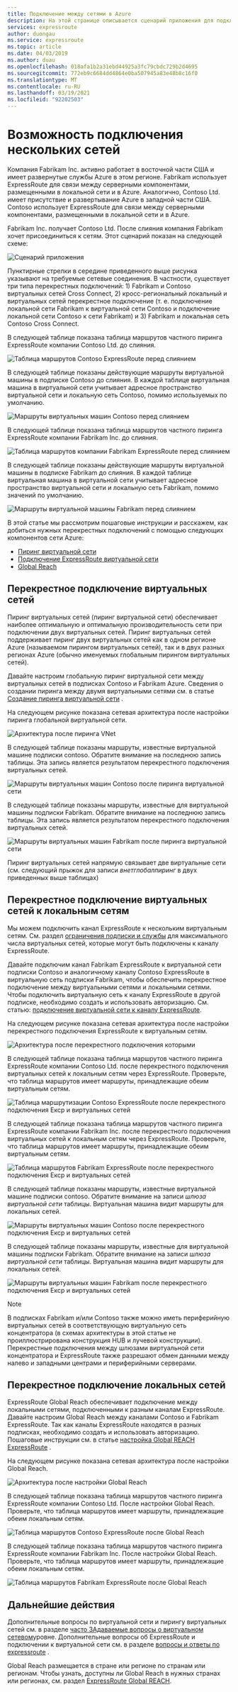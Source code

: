```yaml
---
title: Подключение между сетями в Azure
description: На этой странице описывается сценарий приложения для подключения между сетями и решения на основе сетевых компонентов Azure.
services: expressroute
author: duongau
ms.service: expressroute
ms.topic: article
ms.date: 04/03/2019
ms.author: duau
ms.openlocfilehash: 018afa1b2a31ebd44925a3fc79cbdc729b2d4695
ms.sourcegitcommit: 772eb9c6684dd4864e0ba507945a83e48b8c16f0
ms.translationtype: MT
ms.contentlocale: ru-RU
ms.lasthandoff: 03/19/2021
ms.locfileid: "92202503"
---
```

# <a name="cross-network-connectivity"></a>Возможность подключения нескольких сетей

Компания Fabrikam Inc. активно работает в восточной части США и имеет развернутые службы Azure в этом регионе. Fabrikam использует ExpressRoute для связи между серверными компонентами, размещенными в локальной сети и в Azure. Аналогично, Contoso Ltd. имеет присутствие и развертывание Azure в западной части США. Contoso использует ExpressRoute для связи между серверными компонентами, размещенными в локальной сети и в Azure.  

Fabrikam Inc. получает Contoso Ltd. После слияния компания Fabrikam хочет присоединиться к сетям. Этот сценарий показан на следующей схеме:

![Сценарий приложения](./media/cross-network-connectivity/premergerscenario.png)

Пунктирные стрелки в середине приведенного выше рисунка указывают на требуемые сетевые соединения. В частности, существует три типа перекрестных подключений: 1) Fabrikam и Contoso виртуальных сетей Cross Connect, 2) кросс-региональный локальный и виртуальных сетей перекрестное подключение (т. е. подключение локальной сети Fabrikam к виртуальной сети Contoso и подключение локальной сети Contoso к сети Fabrikam) и 3) Fabrikam и локальная сеть Contoso Cross Connect. 

В следующей таблице показана таблица маршрутов частного пиринга ExpressRoute компании Contoso Ltd. до слияния.

![Таблица маршрутов Contoso ExpressRoute перед слиянием](./media/cross-network-connectivity/contosoexr-rt-premerger.png)

В следующей таблице показаны действующие маршруты виртуальной машины в подписке Contoso до слияния. В каждой таблице виртуальная машина в виртуальной сети учитывает адресное пространство виртуальной сети и локальную сеть Contoso, помимо используемых по умолчанию.

![Маршруты виртуальных машин Contoso перед слиянием](./media/cross-network-connectivity/contosovm-routes-premerger.png)

В следующей таблице показана таблица маршрутов частного пиринга ExpressRoute компании Fabrikam Inc. до слияния.

![Таблица маршрутов компании Fabrikam ExpressRoute перед слиянием](./media/cross-network-connectivity/fabrikamexr-rt-premerger.png)

В следующей таблице показаны действующие маршруты виртуальной машины в подписке Fabrikam до слияния. В каждой таблице виртуальная машина в виртуальной сети учитывает адресное пространство виртуальной сети и локальную сеть Fabrikam, помимо значений по умолчанию.

![Маршруты виртуальной машины Fabrikam перед слиянием](./media/cross-network-connectivity/fabrikamvm-routes-premerger.png)

В этой статье мы рассмотрим пошаговые инструкции и расскажем, как добиться нужных перекрестных подключений с помощью следующих компонентов сети Azure:

* [Пиринг виртуальной сети][Virtual network peering] 
* [Подключение ExpressRoute виртуальной сети][connection]
* [Global Reach][Global Reach] 

## <a name="cross-connecting-vnets"></a>Перекрестное подключение виртуальных сетей

Пиринг виртуальных сетей (пиринг виртуальной сети) обеспечивает наиболее оптимальную и оптимальную производительность сети при подключении двух виртуальных сетей. Пиринг виртуальных сетей поддерживает пиринг двух виртуальных сетей как в одном регионе Azure (называемом пирингом виртуальных сетей), так и в двух разных регионах Azure (обычно именуемых глобальным пирингом виртуальных сетей). 

Давайте настроим глобальную пиринг виртуальной сети между виртуальных сетей в подписках Contoso и Fabrikam Azure. Сведения о создании пиринга между двумя виртуальными сетями см. в статье [Создание пиринга виртуальной сети][Configure VNet peering] .

На следующем рисунке показана сетевая архитектура после настройки пиринга глобальной виртуальной сети.

![Архитектура после пиринга VNet](./media/cross-network-connectivity/vnet-peering.png )

В следующей таблице показаны маршруты, известные виртуальной машине подписки contoso. Обратите внимание на последнюю запись таблицы. Эта запись является результатом перекрестного подключения виртуальных сетей.

![Маршруты виртуальных машин Contoso после пиринга виртуальной сети](./media/cross-network-connectivity/contosovm-routes-peering.png)

В следующей таблице показаны маршруты, известные для виртуальной машины подписки Fabrikam. Обратите внимание на последнюю запись таблицы. Эта запись является результатом перекрестного подключения виртуальных сетей.

![Маршруты виртуальных машин Fabrikam после пиринга виртуальной сети](./media/cross-network-connectivity/fabrikamvm-routes-peering.png)

Пиринг виртуальных сетей напрямую связывает две виртуальные сети (см. следующий прыжок для записи *внетглобалпиринг* в двух приведенных выше таблицах)

## <a name="cross-connecting-vnets-to-the-on-premises-networks"></a>Перекрестное подключение виртуальных сетей к локальным сетям

Мы можем подключить канал ExpressRoute к нескольким виртуальным сетям. См. раздел [ограничения подписки и службы][Subscription limits] для максимального числа виртуальных сетей, которые могут быть подключены к каналу ExpressRoute. 

Давайте подключим канал Fabrikam ExpressRoute к виртуальной сети подписки Contoso и аналогичному каналу Contoso ExpressRoute в виртуальную сеть подписки Fabrikam, чтобы обеспечить перекрестное подключение между виртуальными сетями и локальными сетями. Чтобы подключить виртуальную сеть к каналу ExpressRoute в другой подписке, необходимо создать и использовать авторизацию.  См. статью: [подключение виртуальной сети к каналу ExpressRoute][Connect-ER-VNet].

На следующем рисунке показана сетевая архитектура после настройки перекрестного подключения ExpressRoute к виртуальным сетям.

![Архитектура после перекрестного подключения которыми](./media/cross-network-connectivity/exr-x-connect.png)

В следующей таблице показана таблица маршрутов частного пиринга ExpressRoute компании Contoso Ltd. после перекрестного подключения виртуальных сетей к локальным сетям через ExpressRoute. Проверьте, что таблица маршрутов имеет маршруты, принадлежащие обеим виртуальным сетям.

![Таблица маршрутизации Contoso ExpressRoute после перекрестного подключения Екср и виртуальных сетей](./media/cross-network-connectivity/contosoexr-rt-xconnect.png)

В следующей таблице показана таблица маршрутов частного пиринга ExpressRoute компании Fabrikam Inc. после перекрестного подключения виртуальных сетей к локальным сетям через ExpressRoute. Проверьте, что таблица маршрутов имеет маршруты, принадлежащие обеим виртуальным сетям.

![Таблица маршрутов Fabrikam ExpressRoute после перекрестного подключения Екср и виртуальных сетей](./media/cross-network-connectivity/fabrikamexr-rt-xconnect.png)

В следующей таблице показаны маршруты, известные виртуальной машине подписки contoso. Обратите внимание на записи *шлюза виртуальной сети* таблицы. Виртуальная машина видит маршруты для локальных сетей.

![Маршруты виртуальных машин Contoso после перекрестного подключения Екср и виртуальных сетей](./media/cross-network-connectivity/contosovm-routes-xconnect.png)

В следующей таблице показаны маршруты, известные для виртуальной машины подписки Fabrikam. Обратите внимание на записи *шлюза виртуальной сети* таблицы. Виртуальная машина видит маршруты для локальных сетей.

![Маршруты виртуальных машин Fabrikam после перекрестного подключения Екср и виртуальных сетей](./media/cross-network-connectivity/fabrikamvm-routes-xconnect.png)

>[!NOTE]
>В подписках Fabrikam и/или Contoso также можно иметь периферийную виртуальных сетей в соответствующую виртуальную сеть концентратора (в схемах архитектуры в этой статье не проиллюстрирована конструкция HUB и лучевой конструкции). Перекрестные подключения между шлюзами виртуальной сети концентратора и ExpressRoute также разрешают обмен данными между налево и западными центрами и периферийными серверами.
>

## <a name="cross-connecting-on-premises-networks"></a>Перекрестное подключение локальных сетей

ExpressRoute Global Reach обеспечивает подключение между локальными сетями, подключенными к разным каналам ExpressRoute. Давайте настроим Global Reach между каналами Contoso и Fabrikam ExpressRoute. Так как каналы ExpressRoute находятся в разных подписках, необходимо создать и использовать авторизацию. Пошаговые инструкции см. в статье [настройка Global REACH ExpressRoute][Configure Global Reach] .

На следующем рисунке показана сетевая архитектура после настройки Global Reach.

![Архитектура после настройки Global Reach](./media/cross-network-connectivity/globalreach.png)

В следующей таблице показана таблица маршрутов частного пиринга ExpressRoute компании Contoso Ltd. После настройки Global Reach. Проверьте, что таблица маршрутов имеет маршруты, принадлежащие обеим локальным сетям. 

![Таблица маршрутов Contoso ExpressRoute после Global Reach](./media/cross-network-connectivity/contosoexr-rt-gr.png)

В следующей таблице показана таблица маршрутов частного пиринга ExpressRoute компании Fabrikam Inc. После настройки Global Reach. Проверьте, что таблица маршрутов имеет маршруты, принадлежащие обеим локальным сетям.

![Таблица маршрутов Fabrikam ExpressRoute после Global Reach]( ./media/cross-network-connectivity/fabrikamexr-rt-gr.png )

## <a name="next-steps"></a>Дальнейшие действия

Дополнительные вопросы по виртуальной сети и пирингу виртуальных сетей см. в разделе [часто ЗАдаваемые вопросы о виртуальном сетевом][VNet-FAQ]уровне. Дополнительные вопросы об ExpressRoute и подключении к виртуальной сети см. в разделе [вопросы и ответы по expressroute][ER-FAQ] .

Global Reach размещается в стране или регионе по странам или регионам. Чтобы узнать, доступны ли Global Reach в нужных странах или регионах, см. раздел [ExpressRoute Global REACH][Global Reach].

<!--Link References-->
[Virtual network peering]: ../virtual-network/virtual-network-peering-overview.md
[connection]: ./expressroute-howto-linkvnet-portal-resource-manager.md
[Global Reach]: ./expressroute-global-reach.md
[Configure VNet peering]: ../virtual-network/create-peering-different-subscriptions.md
[Configure Global Reach]: ./expressroute-howto-set-global-reach.md
[Subscription limits]: ../azure-resource-manager/management/azure-subscription-service-limits.md#networking-limits
[Connect-ER-VNet]: ./expressroute-howto-linkvnet-portal-resource-manager.md
[ER-FAQ]: ./expressroute-faqs.md
[VNet-FAQ]: https://docs.microsoft.com/azure/virtual-network/virtual-networks-faq
